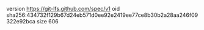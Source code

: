 version https://git-lfs.github.com/spec/v1
oid sha256:434732f129b67d24eb571d0ee92e2419ee77ce8b30b2a28aa246f09322e92bca
size 606
